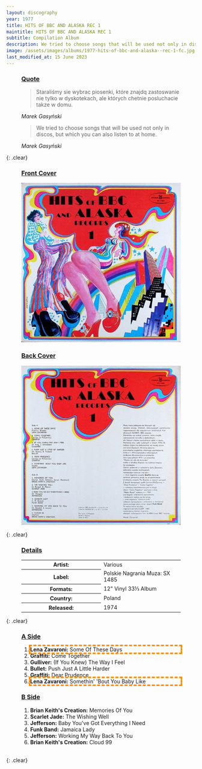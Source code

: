 ```yaml
---
layout: discography
year: 1977
title: HITS OF BBC AND ALASKA REC 1
maintitle: HITS OF BBC AND ALASKA REC 1
subtitle: Compilation Album
description: We tried to choose songs that will be used not only in discos, but which you can also listen to at home.
image: /assets/images/albums/1977-hits-of-bbc-and-alaska--rec-1-fc.jpg
last_modified_at: 15 June 2023
---
```


<figure class="fig3">
<h3 id="quote"><a href="#quote">Quote</a></h3>
<blockquote>Starali&sacute;my sie wybrac piosenki, kt&oacute;re znajdq zastoswanie nie tylko w dyskotekach,  ale kt&oacute;rych chetnie posluchacie takze w domu.</blockquote>
<cite>Marek Gasy&nacute;ski</cite>

<blockquote>We tried to choose songs that will be used not only in discos, but which you can also listen to at home.</blockquote>
<cite>Marek Gasy&nacute;ski</cite>
</figure>

{: .clear}

<figure class="fig1">
<figcaption>
<h3 id="front"><a href="#front">Front Cover</a></h3>
</figcaption>
<a href="/assets/images/albums/1977-hits-of-bbc-and-alaska--rec-1-fc.jpg"><img src="/assets/images/albums/1977-hits-of-bbc-and-alaska--rec-1-fc.jpg" class="full-width zoom-in" alt="Front Cover for the album HITS OF BBC AND ALASKA REC 1 (1977)" /></a>
</figure>

<figure class="fig2">
<figcaption>
<h3 id="back"><a href="#back">Back Cover</a></h3>
</figcaption>
<a href="/assets/images/albums/1977-hits-of-bbc-and-alaska--rec-1-bc.jpg"><img src="/assets/images/albums/1977-hits-of-bbc-and-alaska--rec-1-bc.jpg" class="full-width zoom-in" alt="Back Cover for the album HITS OF BBC AND ALASKA REC 1 (1977)" /></a>
</figure>

{: .clear}

<figure class="fig3">
<h3 id="details"><a href="#details">Details</a></h3>
<table>
<tr><th style="width:50%">Artist:</th><td>Various</td></tr>
<tr><th>Label:</th><td>Polskie Nagrania Muza: SX 1485</td></tr>
<tr><th>Formats:</th><td>12" Vinyl 33⅓ Album</td></tr>
<tr><th>Country:</th><td>Poland</td></tr>
<tr><th>Released:</th><td>1974</td></tr>
</table>
</figure>

{: .clear}

<figure class="fig1">
<h3 id="a-side"><a href="#a-side">A Side</a></h3>
<ol>
<li style="outline: 4px dashed darkorange;"><b>Lena Zavaroni:</b> Some Of These Days</li>
<li><b>Graffiti:</b> Come Together</li>
<li><b>Gulliver:</b> (If You Knew) The Way I Feel</li>
<li><b>Bullet:</b> Push Just A Little Harder</li>
<li><b>Graffiti:</b> Dear Prudence</li>
<li style="outline: 4px dashed darkorange;"><b>Lena Zavaroni:</b> Somethin' 'Bout You Baby Like</li>
</ol>
</figure>

<figure class="fig2">
<h3 id="b-side"><a href="#b-side">B Side</a></h3>
<ol>
<li><b>Brian Keith's Creation:</b> Memories Of You</li>
<li><b>Scarlet Jade:</b> The Wishing Well</li>
<li><b>Jefferson:</b> Baby You've Got Everything I Need</li>
<li><b>Funk Band:</b> Jamaica Lady</li>
<li><b>Jefferson:</b> Working My Way Back To You</li>
<li><b>Brian Keith's Creation:</b> Cloud 99</li>
</ol>
</figure>

<br />{: .clear}
